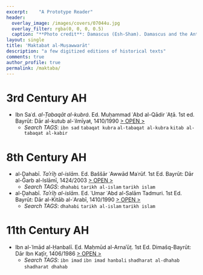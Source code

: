 ```yaml
---
excerpt:	"A Prototype Reader"
header:
  overlay_image: /images/covers/07044u.jpg
  overlay_filter: rgba(0, 0, 0, 0.5)
  caption: "**Photo credit**: Damascus (Esh-Sham). Damascus and the Anti Lebanon. *Library of Congress*, [  LC-DIG-matpc-07044](http://www.loc.gov/pictures/item/mpc2004007427/PP/)"
layout: single
title: 'Maktabaŧ al-Muṣawwarāt'
description: "a few digitized editions of historical texts"
comments: true
author_profile: true
permalink: /maktaba/
---
```


# 3rd Century AH

* Ibn Saʿd. *al-Ṭabaqāt al-kubrá*. Ed. Muḥammad ʿAbd al-Qādir ʿAṭā. 1st ed. Bayrūt: Dār al-kutub al-ʿilmīyaŧ, 1410/1990 [> OPEN >](https://historyofislam.github.io/?/0230IbnSacd/TabaqatKubra/BY1990MQC01-ara1/)
	* *Search TAGS*: `ibn sad` `tabaqat kubra` `al-tabaqat al-kubra` `kitab al-tabaqat al-kabir`

# 8th Century AH

* al-Ḏahabī. *Taʾrīḫ al-islām*. Ed. Baššār ʿAwwād Maʿrūf. 1st Ed. Bayrūt: Dār al-Ġarb al-Islāmī, 1424/2003 [> OPEN >](https://historyofislam.github.io/?/0748Dhahabi/TarikhIslam/BY2003BCM01-ara1/)
	* *Search TAGS*: `dhahabi` `tarikh al-islam` `tarikh islam`
* al-Ḏahabī. *Taʾrīḫ al-islām*. Ed. ʿUmar ʿAbd al-Salām Tadmuri. 1st Ed. Bayrūt: Dār al-Kitāb al-ʿArabī, 1410/1990 [> OPEN >](https://historyofislam.github.io/?/0748Dhahabi/TarikhIslam/BY1990TAD01-ara1/)
	* *Search TAGS*: `dhahabi` `tarikh al-islam` `tarikh islam`

# 11th Century AH

* Ibn al-ʿImād al-Ḥanbalī. Ed. Maḥmūd al-Arnaʾūṭ. 1st Ed. Dimašq-Bayrūt: Dār Ibn Kaṯīr, 1406/1986 [> OPEN >](https://historyofislam.github.io/?/1089IbnCimad/Shadharat/DM1986ARN01-ara1/)
	* *Search TAGS*: `ibn imad` `ibn imad hanbali` `shadharat al-dhahab` `shadharat dhahab`

